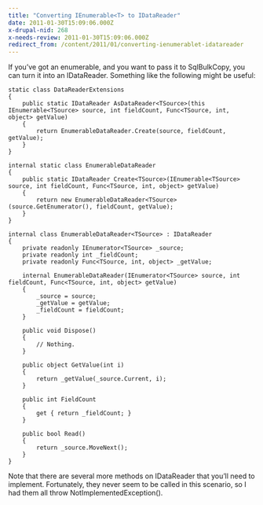 ```yaml
---
title: "Converting IEnumerable<T> to IDataReader"
date: 2011-01-30T15:09:06.000Z
x-drupal-nid: 268
x-needs-review: 2011-01-30T15:09:06.000Z
redirect_from: /content/2011/01/converting-ienumerablet-idatareader
---
```

If you’ve got an enumerable, and you want to pass it to SqlBulkCopy, you can turn it into an IDataReader. Something like the following might be useful:

```
static class DataReaderExtensions
{
    public static IDataReader AsDataReader<TSource>(this IEnumerable<TSource> source, int fieldCount, Func<TSource, int, object> getValue)
    {
        return EnumerableDataReader.Create(source, fieldCount, getValue);
    }
}

internal static class EnumerableDataReader
{
    public static IDataReader Create<TSource>(IEnumerable<TSource> source, int fieldCount, Func<TSource, int, object> getValue)
    {
        return new EnumerableDataReader<TSource>(source.GetEnumerator(), fieldCount, getValue);
    }
}

internal class EnumerableDataReader<TSource> : IDataReader
{
    private readonly IEnumerator<TSource> _source;
    private readonly int _fieldCount;
    private readonly Func<TSource, int, object> _getValue;

    internal EnumerableDataReader(IEnumerator<TSource> source, int fieldCount, Func<TSource, int, object> getValue)
    {
        _source = source;
        _getValue = getValue;
        _fieldCount = fieldCount;
    }

    public void Dispose()
    {
        // Nothing.
    }

    public object GetValue(int i)
    {
        return _getValue(_source.Current, i);
    }

    public int FieldCount
    {
        get { return _fieldCount; }
    }

    public bool Read()
    {
        return _source.MoveNext();
    }
}
```

Note that there are several more methods on IDataReader that you’ll need to implement. Fortunately, they never seem to be called in this scenario, so I had them all throw NotImplementedException().
